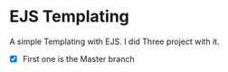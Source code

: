 # EJS Templating

A simple Templating with EJS. I did Three project with it.

- [x] First one is the Master branch
